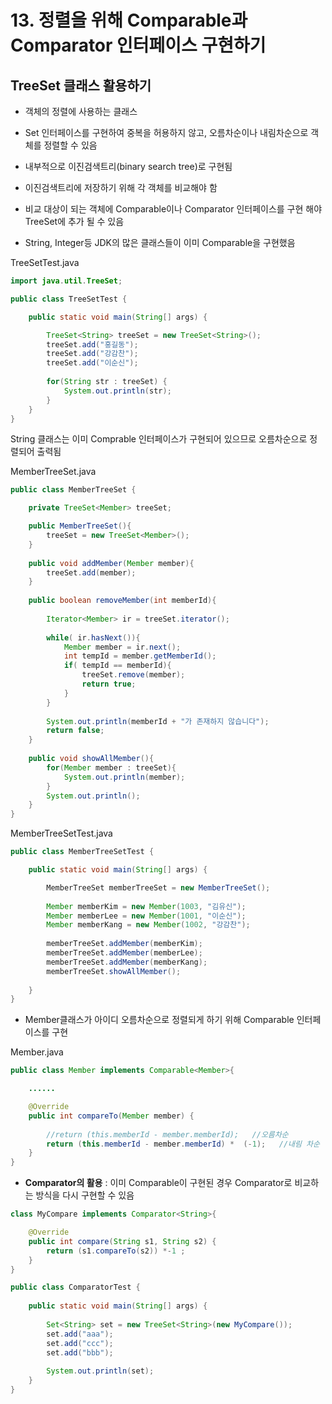 # 13. 정렬을 위해 Comparable과 Comparator 인터페이스 구현하기

## TreeSet 클래스 활용하기

- 객체의 정렬에 사용하는 클래스

- Set 인터페이스를 구현하여 중복을 허용하지 않고, 오름차순이나 내림차순으로 객체를 정렬할 수 있음

- 내부적으로 이진검색트리(binary search tree)로 구현됨

- 이진검색트리에 저장하기 위해 각 객체를 비교해야 함

- 비교 대상이 되는 객체에 Comparable이나 Comparator 인터페이스를 구현 해야 TreeSet에 추가 될 수 있음

- String, Integer등 JDK의 많은 클래스들이 이미 Comparable을 구현했음


TreeSetTest.java  
```java
import java.util.TreeSet;

public class TreeSetTest {

	public static void main(String[] args) {

		TreeSet<String> treeSet = new TreeSet<String>();
		treeSet.add("홍길동");
		treeSet.add("강감찬");
		treeSet.add("이순신");
		
		for(String str : treeSet) {
			System.out.println(str);
		}
	}
}
```
String 클래스는 이미 Comprable 인터페이스가 구현되어 있으므로 오름차순으로 정렬되어 출력됨


MemberTreeSet.java
```java
public class MemberTreeSet {

	private TreeSet<Member> treeSet;

	public MemberTreeSet(){
		treeSet = new TreeSet<Member>();
	}
	
	public void addMember(Member member){
		treeSet.add(member);
	}
	
	public boolean removeMember(int memberId){
		
		Iterator<Member> ir = treeSet.iterator();
		
		while( ir.hasNext()){
			Member member = ir.next();
			int tempId = member.getMemberId();
			if( tempId == memberId){
				treeSet.remove(member);
				return true;
			}
		}
		
		System.out.println(memberId + "가 존재하지 않습니다");
		return false;
	}
	
	public void showAllMember(){
		for(Member member : treeSet){
			System.out.println(member);
		}
		System.out.println();
	}
}
```

MemberTreeSetTest.java
```java
public class MemberTreeSetTest {

	public static void main(String[] args) {

		MemberTreeSet memberTreeSet = new MemberTreeSet();
		
		Member memberKim = new Member(1003, "김유신");
		Member memberLee = new Member(1001, "이순신");
		Member memberKang = new Member(1002, "강감찬");
		
		memberTreeSet.addMember(memberKim);
		memberTreeSet.addMember(memberLee);
		memberTreeSet.addMember(memberKang);
		memberTreeSet.showAllMember();
		
	}
}
```

- Member클래스가 아이디 오름차순으로 정렬되게 하기 위해 Comparable 인터페이스를 구현

Member.java
```java
public class Member implements Comparable<Member>{

	......

	@Override
	public int compareTo(Member member) {
		
		//return (this.memberId - member.memberId);   //오름차순
		return (this.memberId - member.memberId) *  (-1);   //내림 차순
	}
}
```

- **Comparator의 활용** : 이미 Comparable이 구현된 경우 Comparator로 비교하는 방식을 다시 구현할 수 있음

```java
class MyCompare implements Comparator<String>{

	@Override
	public int compare(String s1, String s2) {
		return (s1.compareTo(s2)) *-1 ;
	}
}

public class ComparatorTest {
	
	public static void main(String[] args) {
		
		Set<String> set = new TreeSet<String>(new MyCompare());
		set.add("aaa");
		set.add("ccc");
		set.add("bbb");
				
		System.out.println(set);
	}
}
```
